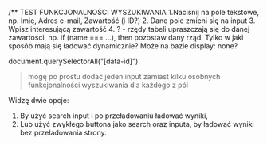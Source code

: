 

/** TEST FUNKCJONALNOŚCI WYSZUKIWANIA 
1.Naciśnij na pole tekstowe, np. Imię, Adres e-mail, Zawartość (i ID?)
2. Dane pole zmieni się na input
3. Wpisz interesującą zawartość
4. ? - rzędy tabeli upraszczają się do danej zawartości, np. if (name === ...), then pozostaw dany rząd. Tylko w jaki sposób mają się ładować dynamicznie? Może na bazie display: none?

document.querySelectorAll("[data-id]")
> mogę po prostu dodać jeden input zamiast kilku osobnych funkcjonalności wyszukiwania dla każdego z pól

Widzę dwie opcje:

1. By użyć search input i po przeładowaniu ładować wyniki,
2. Lub użyć zwykłego buttona jako search oraz inputa, by ładować wyniki bez przeładowania strony.